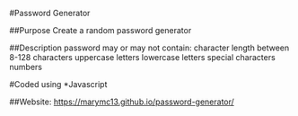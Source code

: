 #Password Generator

##Purpose
Create a random password generator

##Description
password may or may not contain:
 character length between 8-128 characters
 uppercase letters
 lowercase letters
 special characters
 numbers

 #Coded using 
 *Javascript

 ##Website:
 https://marymc13.github.io/password-generator/